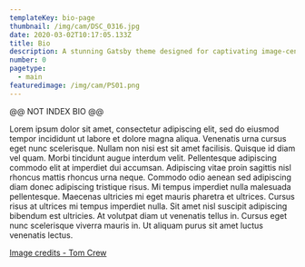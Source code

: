 ```yaml
---
templateKey: bio-page
thumbnail: /img/cam/DSC_0316.jpg
date: 2020-03-02T10:17:05.133Z
title: Bio
description: A stunning Gatsby theme designed for captivating image-centric websites, perfect for photographers, portfolios, and more.
number: 0
pagetype:
  - main
featuredimage: /img/cam/PS01.png
---
```



@@ NOT INDEX BIO @@



Lorem ipsum dolor sit amet, consectetur adipiscing elit, sed do eiusmod tempor incididunt ut labore et dolore magna aliqua. Venenatis urna cursus eget nunc scelerisque. Nullam non nisi est sit amet facilisis. Quisque id diam vel quam. Morbi tincidunt augue interdum velit. Pellentesque adipiscing commodo elit at imperdiet dui accumsan. Adipiscing vitae proin sagittis nisl rhoncus mattis rhoncus urna neque. Commodo odio aenean sed adipiscing diam donec adipiscing tristique risus. Mi tempus imperdiet nulla malesuada pellentesque. Maecenas ultricies mi eget mauris pharetra et ultrices. Cursus risus at ultrices mi tempus imperdiet nulla. Sit amet nisl suscipit adipiscing bibendum est ultricies. At volutpat diam ut venenatis tellus in. Cursus eget nunc scelerisque viverra mauris in. Ut aliquam purus sit amet luctus venenatis lectus.



<a href="https://unsplash.com/@tomcrewceramics" target="_blank">Image credits - Tom Crew</a>


